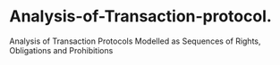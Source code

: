 Analysis-of-Transaction-protocol.
=================================

Analysis of Transaction Protocols Modelled as Sequences of Rights, Obligations and Prohibitions
